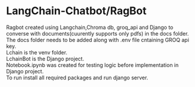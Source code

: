 # LangChain-Chatbot/RagBot
Ragbot created using Langchain,Chroma db, groq_api and Django to converse with documents(cuurently supports only pdfs) in the docs folder.<br />
The docs folder needs to be added along with .env file cntaining GROQ api key.<br />
Lchain is the venv folder.<br />
LchainBot is the Django project.<br />
Notebook.ipynb was created for testing logic before implementation in Django project.<br />
To run install all required packages and run django server.<br />
